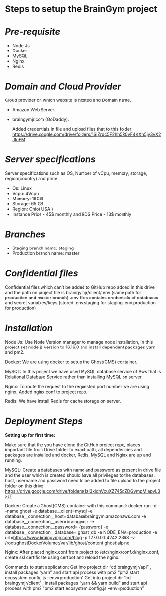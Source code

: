 # Steps to setup the BrainGym project

 # *Pre-requisite*
- Node Js
- Docker
- MySQL
- Nginx
- Redis 

# *Domain and Cloud Provider*
Cloud provider on which website is hosted and Domain name.
- Amazon Web Server.
- braingymjr.com (GoDaddy).

  Added credentials in file and upload files that to this folder https://drive.google.com/drive/folders/1SjZrdc5F2hh5R0vF4KXn5jy3vX2JIuFM
    
# *Server specifications*
Server specifications such as OS, Number of vCpu, memory, storage, region(country) and price.
 - Os: Linux
 - Vcpu: 4Vcpu
 - Memory: 16GiB
 - Storage: 65 GB
 - Region: Ohio( USA )
 - Instance Price - 45$ monthly and RDS Price - 13$ monthly

# *Branches*
- Staging branch name: staging
- Production branch name: master

# *Confidential files*
Confidential files which can’t be added to GitHub repo added in this drive and the path on project file is braingymjr/client/.env (same path for production and master branch)
.env files contains credentials of databases and secret variables/keys.(stored .env.staging for staging .env.production for production)

# *Installation*
Node Js: 
Use Node Version manager to manage node installation, In this project set node js version to 16.16.0 and install dependent packages yarn and pm2.

Docker:
We are using docker to setup the Ghost(CMS) container. 

MySQL:
In this project we have used MySQL database service of Aws that is Relational Database Service rather than installing MySQL on server. 

Nginx:
To route the request to the requested port number we are using nginx, Added nginx.conf to project repo.

Redis: 
We have install Redis for cache storage on server.

# *Deployment Steps*

__Setting up for first time:__

Make sure that the you have clone the GitHub project repo, places important file from Drive folder to exact path, all dependencies and packages are installed and docker, Redis, MySQL and Nginx are up and running.

MySQL:
Create a databases with name and password as present in drive file and the user which is created should have all privileges to the databases. host, username and password need to be added to  file upload to the project folder on this drive https://drive.google.com/drive/folders/1zI3xidnVcuXZ745pZDGympMlapvL3xsT

Docker:
Create a Ghost(CMS) container with this command:
docker run -d --name ghost -e database__client=mysql -e database__connection__host=databasebraingym.amazonaws.com -e database__connection__user=braingymjr -e database__connection__password= {password} -e database__connection__database= ghost_db -e NODE_ENV=production -e url=https://www.braingymjr.com/blog -p 127.0.0.1:4242:2368 -v /root/ghostDockerVolume:/var/lib/ghost/content ghost:alpine

Nginx:
After placed nginx.conf from project to /etc/nginx/conf.d/nginx.conf, create ssl certificate using certbot and reload the nginx.

Commands to start application:
Get into project dir “cd braingymjr/api” , install packages “yarn”  and start api process with pm2 “pm2 start ecosystem.config.js –env=production”
Get into project dir “cd braingymjr/client” , install packages “yarn && yarn build”  and start api process with pm2 “pm2 start ecosystem.config.js –env=production”



